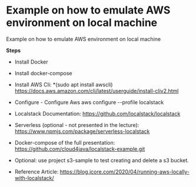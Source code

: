 
# Example on how to emulate AWS environment on local machine

Example on how to emulate AWS environment on local machine

**Steps**

* Install Docker
* Install docker-compose
* Install AWS Cli:
*(sudo apt install awscli)
https://docs.aws.amazon.com/cli/latest/userguide/install-cliv2.html
* Configure - Configure Aws
aws configure --profile localstack
* Localstack Documentation: https://github.com/localstack/localstack
* Serverless (optional - not presented in the lecture): https://www.npmjs.com/package/serverless-localstack
* Docker-compose of the full presentation: https://github.com/cloud4java/localstack-example.git
* Optional: use project s3-sample to test creating and delete a s3 bucket.

* Reference Article: https://blog.jcore.com/2020/04/running-aws-locally-with-localstack/

